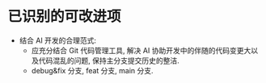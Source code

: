 # 已识别的可改进项
- 结合 AI 开发的合理范式:
  - 应充分结合 Git 代码管理工具, 解决 AI 协助开发中的伴随的代码变更大以及代码混乱的问题, 保持主分支提交历史的整洁.
  - debug&fix 分支, feat 分支, main 分支.